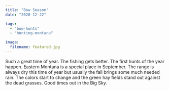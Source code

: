 ```yaml
---
title: "Bow Season"
date: "2020-12-22"

tags:
  - "bow-hunts"
  - "hunting-montana"

image:
  filename: featured.jpg
---
```


Such a great time of year. The fishing gets better. The first hunts of the year happen. Eastern Montana is a special place in September. The range is always dry this time of year but usually the fall brings some much needed rain. The colors start to change and the green hay fields stand out against the dead grasses. Good times out in the Big Sky.
